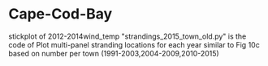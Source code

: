 # Cape-Cod-Bay
stickplot of 2012-2014wind_temp
"strandings_2015_town_old.py"  is the code of Plot multi-panel stranding locations for each year similar to Fig 10c based on number per town (1991-2003,2004-2009,2010-2015)
